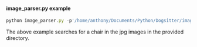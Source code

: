 #### image_parser.py example
```javascript
python image_parser.py -p'/home/anthony/Documents/Python/Dogsitter/images/dataset/negatives/' -b'chair' -e'jpg' --verbose
```

The above example searches for a chair in the jpg images in the provided directory.
